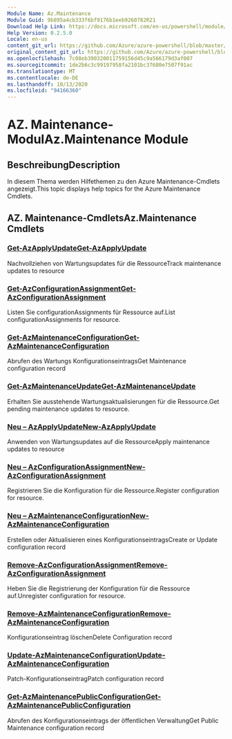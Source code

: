 ```yaml
---
Module Name: Az.Maintenance
Module Guid: 9b895a4cb333f6bf9176b1eeb9260782R21
Download Help Link: https://docs.microsoft.com/en-us/powershell/module/az.maintenance
Help Version: 0.2.5.0
Locale: en-us
content_git_url: https://github.com/Azure/azure-powershell/blob/master/src/Maintenance/Maintenance/help/Az.Maintenance.md
original_content_git_url: https://github.com/Azure/azure-powershell/blob/master/src/Maintenance/Maintenance/help/Az.Maintenance.md
ms.openlocfilehash: 7c08eb390320011759156d45c9a566179d3af007
ms.sourcegitcommit: 1de2b6c3c99197958fa2101bc37680e7507f91ac
ms.translationtype: MT
ms.contentlocale: de-DE
ms.lasthandoff: 10/13/2020
ms.locfileid: "94166360"
---
```

# <span data-ttu-id="366aa-101">AZ. Maintenance-Modul</span><span class="sxs-lookup"><span data-stu-id="366aa-101">Az.Maintenance Module</span></span>
## <span data-ttu-id="366aa-102">Beschreibung</span><span class="sxs-lookup"><span data-stu-id="366aa-102">Description</span></span>
<span data-ttu-id="366aa-103">In diesem Thema werden Hilfethemen zu den Azure Maintenance-Cmdlets angezeigt.</span><span class="sxs-lookup"><span data-stu-id="366aa-103">This topic displays help topics for the Azure Maintenance Cmdlets.</span></span>

## <span data-ttu-id="366aa-104">AZ. Maintenance-Cmdlets</span><span class="sxs-lookup"><span data-stu-id="366aa-104">Az.Maintenance Cmdlets</span></span>
### [<span data-ttu-id="366aa-105">Get-AzApplyUpdate</span><span class="sxs-lookup"><span data-stu-id="366aa-105">Get-AzApplyUpdate</span></span>](Get-AzApplyUpdate.md)
<span data-ttu-id="366aa-106">Nachvollziehen von Wartungsupdates für die Ressource</span><span class="sxs-lookup"><span data-stu-id="366aa-106">Track maintenance updates to resource</span></span>

### [<span data-ttu-id="366aa-107">Get-AzConfigurationAssignment</span><span class="sxs-lookup"><span data-stu-id="366aa-107">Get-AzConfigurationAssignment</span></span>](Get-AzConfigurationAssignment.md)
<span data-ttu-id="366aa-108">Listen Sie configurationAssignments für Ressource auf.</span><span class="sxs-lookup"><span data-stu-id="366aa-108">List configurationAssignments for resource.</span></span>

### [<span data-ttu-id="366aa-109">Get-AzMaintenanceConfiguration</span><span class="sxs-lookup"><span data-stu-id="366aa-109">Get-AzMaintenanceConfiguration</span></span>](Get-AzMaintenanceConfiguration.md)
<span data-ttu-id="366aa-110">Abrufen des Wartungs Konfigurationseintrags</span><span class="sxs-lookup"><span data-stu-id="366aa-110">Get Maintenance configuration record</span></span>

### [<span data-ttu-id="366aa-111">Get-AzMaintenanceUpdate</span><span class="sxs-lookup"><span data-stu-id="366aa-111">Get-AzMaintenanceUpdate</span></span>](Get-AzMaintenanceUpdate.md)
<span data-ttu-id="366aa-112">Erhalten Sie ausstehende Wartungsaktualisierungen für die Ressource.</span><span class="sxs-lookup"><span data-stu-id="366aa-112">Get pending maintenance updates to resource.</span></span>

### [<span data-ttu-id="366aa-113">Neu – AzApplyUpdate</span><span class="sxs-lookup"><span data-stu-id="366aa-113">New-AzApplyUpdate</span></span>](New-AzApplyUpdate.md)
<span data-ttu-id="366aa-114">Anwenden von Wartungsupdates auf die Ressource</span><span class="sxs-lookup"><span data-stu-id="366aa-114">Apply maintenance updates to resource</span></span>

### [<span data-ttu-id="366aa-115">Neu – AzConfigurationAssignment</span><span class="sxs-lookup"><span data-stu-id="366aa-115">New-AzConfigurationAssignment</span></span>](New-AzConfigurationAssignment.md)
<span data-ttu-id="366aa-116">Registrieren Sie die Konfiguration für die Ressource.</span><span class="sxs-lookup"><span data-stu-id="366aa-116">Register configuration for resource.</span></span>

### [<span data-ttu-id="366aa-117">Neu – AzMaintenanceConfiguration</span><span class="sxs-lookup"><span data-stu-id="366aa-117">New-AzMaintenanceConfiguration</span></span>](New-AzMaintenanceConfiguration.md)
<span data-ttu-id="366aa-118">Erstellen oder Aktualisieren eines Konfigurationseintrags</span><span class="sxs-lookup"><span data-stu-id="366aa-118">Create or Update configuration record</span></span>

### [<span data-ttu-id="366aa-119">Remove-AzConfigurationAssignment</span><span class="sxs-lookup"><span data-stu-id="366aa-119">Remove-AzConfigurationAssignment</span></span>](Remove-AzConfigurationAssignment.md)
<span data-ttu-id="366aa-120">Heben Sie die Registrierung der Konfiguration für die Ressource auf.</span><span class="sxs-lookup"><span data-stu-id="366aa-120">Unregister configuration for resource.</span></span>

### [<span data-ttu-id="366aa-121">Remove-AzMaintenanceConfiguration</span><span class="sxs-lookup"><span data-stu-id="366aa-121">Remove-AzMaintenanceConfiguration</span></span>](Remove-AzMaintenanceConfiguration.md)
<span data-ttu-id="366aa-122">Konfigurationseintrag löschen</span><span class="sxs-lookup"><span data-stu-id="366aa-122">Delete Configuration record</span></span>

### [<span data-ttu-id="366aa-123">Update-AzMaintenanceConfiguration</span><span class="sxs-lookup"><span data-stu-id="366aa-123">Update-AzMaintenanceConfiguration</span></span>](Update-AzMaintenanceConfiguration.md)
<span data-ttu-id="366aa-124">Patch-Konfigurationseintrag</span><span class="sxs-lookup"><span data-stu-id="366aa-124">Patch configuration record</span></span>

### [<span data-ttu-id="366aa-125">Get-AzMaintenancePublicConfiguration</span><span class="sxs-lookup"><span data-stu-id="366aa-125">Get-AzMaintenancePublicConfiguration</span></span>](Get-AzMaintenancePublicConfiguration.md)
<span data-ttu-id="366aa-126">Abrufen des Konfigurationseintrags der öffentlichen Verwaltung</span><span class="sxs-lookup"><span data-stu-id="366aa-126">Get Public Maintenance configuration record</span></span>

